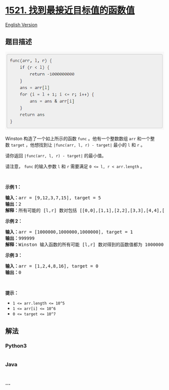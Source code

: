 # [1521. 找到最接近目标值的函数值](https://leetcode-cn.com/problems/find-a-value-of-a-mysterious-function-closest-to-target)

[English Version](/solution/1500-1599/1521.Find%20a%20Value%20of%20a%20Mysterious%20Function%20Closest%20to%20Target/README_EN.md)

## 题目描述

<!-- 这里写题目描述 -->

![](./images/change.png)

<p>Winston 构造了一个如上所示的函数&nbsp;<code>func</code>&nbsp;。他有一个整数数组&nbsp;<code>arr</code>&nbsp;和一个整数&nbsp;<code>target</code>&nbsp;，他想找到让&nbsp;<code>|func(arr, l, r) - target|</code>&nbsp;最小的 <code>l</code>&nbsp;和 <code>r</code>&nbsp;。</p>

<p>请你返回&nbsp;<code>|func(arr, l, r) - target|</code>&nbsp;的最小值。</p>

<p>请注意，&nbsp;<code>func</code> 的输入参数&nbsp;<code>l</code> 和&nbsp;<code>r</code>&nbsp;需要满足&nbsp;<code>0 &lt;= l, r &lt; arr.length</code>&nbsp;。</p>

<p>&nbsp;</p>

<p><strong>示例 1：</strong></p>

<pre><strong>输入：</strong>arr = [9,12,3,7,15], target = 5
<strong>输出：</strong>2
<strong>解释：</strong>所有可能的 [l,r] 数对包括 [[0,0],[1,1],[2,2],[3,3],[4,4],[0,1],[1,2],[2,3],[3,4],[0,2],[1,3],[2,4],[0,3],[1,4],[0,4]]， Winston 得到的相应结果为 [9,12,3,7,15,8,0,3,7,0,0,3,0,0,0] 。最接近 5 的值是 7 和 3，所以最小差值为 2 。
</pre>

<p><strong>示例 2：</strong></p>

<pre><strong>输入：</strong>arr = [1000000,1000000,1000000], target = 1
<strong>输出：</strong>999999
<strong>解释：</strong>Winston 输入函数的所有可能 [l,r] 数对得到的函数值都为 1000000 ，所以最小差值为 999999 。
</pre>

<p><strong>示例 3：</strong></p>

<pre><strong>输入：</strong>arr = [1,2,4,8,16], target = 0
<strong>输出：</strong>0
</pre>

<p>&nbsp;</p>

<p><strong>提示：</strong></p>

<ul>
	<li><code>1 &lt;= arr.length &lt;= 10^5</code></li>
	<li><code>1 &lt;= arr[i] &lt;= 10^6</code></li>
	<li><code>0 &lt;= target &lt;= 10^7</code></li>
</ul>


## 解法

<!-- 这里可写通用的实现逻辑 -->


<!-- tabs:start -->

### **Python3**

<!-- 这里可写当前语言的特殊实现逻辑 -->

```python

```

### **Java**

<!-- 这里可写当前语言的特殊实现逻辑 -->

```java

```

### **...**
```

```

<!-- tabs:end -->